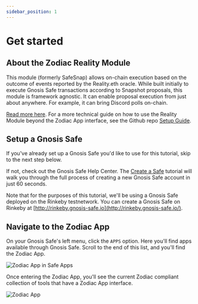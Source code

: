 ```yaml
---
sidebar_position: 1
---
```


# Get started

## About the Zodiac Reality Module

This module (formerly SafeSnap) allows on-chain execution based on the outcome of events reported by the Reality.eth oracle. While built initially to execute Gnosis Safe transactions according to Snapshot proposals, this module is framework agnostic. It can enable proposal execution from just about anywhere. For example, it can bring Discord polls on-chain.

[Read more here](https://github.com/gnosis/zodiac-module-reality). For a more technical guide on how to use the Reality Module beyond the Zodiac App interface, see the Github repo [Setup Guide](https://github.com/gnosis/zodiac-module-reality/blob/main/docs/setup_guide.md).

## Setup a Gnosis Safe

If you've already set up a Gnosis Safe you'd like to use for this tutorial, skip to the next step below.

If not, check out the Gnosis Safe Help Center. The [Create a Safe](https://help.gnosis-safe.io/en/articles/3876461-create-a-safe) tutorial will walk you through the full process of creating a new Gnosis Safe account in just 60 seconds.

Note that for the purposes of this tutorial, we'll be using a Gnosis Safe deployed on the Rinkeby testnetwork. You can create a Gnosis Safe on Rinkeby at [http://rinkeby.gnosis-safe.io](http://rinkeby.gnosis-safe.io/).

## Navigate to the Zodiac App

On your Gnosis Safe's left menu, click the `APPS` option. Here you'll find apps available through Gnosis Safe. Scroll to the end of this list, and you'll find the Zodiac App.

![Zodiac App in Safe Apps](/img/tutorial/zodiac_app.jpg)

Once entering the Zodiac App, you'll see the current Zodiac compliant collection of tools that have a Zodiac App interface.

![Zodiac App](/img/tutorial/zodiac_app_2.png)
